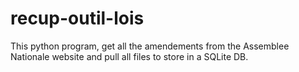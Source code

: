 # recup-outil-lois

This python program, get all the amendements from the Assemblee Nationale website and pull all files to store in a SQLite DB.
